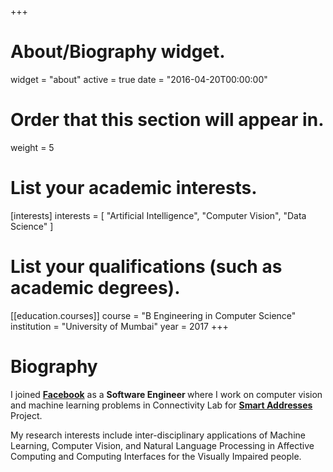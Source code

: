 +++
# About/Biography widget.
widget = "about"
active = true
date = "2016-04-20T00:00:00"

# Order that this section will appear in.
weight = 5

# List your academic interests.
[interests]
  interests = [
    "Artificial Intelligence",
    "Computer Vision",
    "Data Science"
  ]

# List your qualifications (such as academic degrees).
[[education.courses]]
  course = "B Engineering in Computer Science"
  institution = "University of Mumbai"
  year = 2017
+++

# Biography

I joined <a href="http://research.fb.com/people/dhruv-kaunil"><b>Facebook</b></a> as a <b>Software Engineer </b> where I work on computer vision and machine learning problems in Connectivity Lab for <a href="https://www.facebook.com/smartaddr/"><b>Smart Addresses</b></a> Project.

My research interests include inter-disciplinary applications of Machine Learning, Computer Vision, and Natural Language Processing in Affective Computing and Computing Interfaces for the Visually Impaired people.
